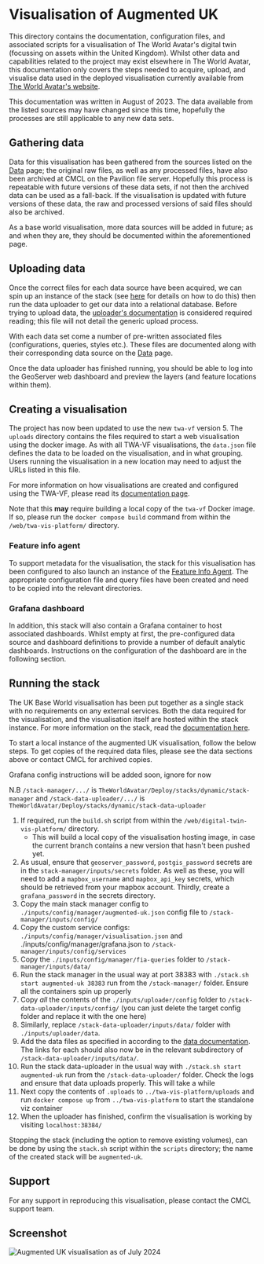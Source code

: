 # Visualisation of Augmented UK

This directory contains the documentation, configuration files, and associated scripts for a visualisation of The World Avatar's digital twin (focussing on assets within the United Kingdom). Whilst other data and capabilities related to the project may exist elsewhere in The World Avatar, this documentation only covers the steps needed to acquire, upload, and visualise data used in the deployed visualisation currently available from [The World Avatar's website](https://theworldavatar.io).

This documentation was written in August of 2023. The data available from the listed sources may have changed since this time, hopefully the processes are still applicable to any new data sets.

## Gathering data

Data for this visualisation has been gathered from the sources listed on the [Data](./docs/data.md) page; the original raw files, as well as any processed files, have also been archived at CMCL on the Pavilion file server. Hopefully this process is repeatable with future versions of these data sets, if not then the archived data can be used as a fall-back. If the visualisation is updated with future versions of these data, the raw and processed versions of said files should also be archived.

As a base world visualisation, more data sources will be added in future; as and when they are, they should be documented within the aforementioned page.

## Uploading data

Once the correct files for each data source have been acquired, we can spin up an instance of the stack (see [here](https://github.com/cambridge-cares/TheWorldAvatar/tree/main/Deploy/stacks/dynamic/stack-manager) for details on how to do this) then run the data uploader to get our data into a relational database. Before trying to upload data, the [uploader's documentation](https://github.com/cambridge-cares/TheWorldAvatar/tree/main/Deploy/stacks/dynamic/stack-data-uploader) is considered required reading; this file will not detail the generic upload process.

With each data set come a number of pre-written associated files (configurations, queries, styles etc.). These files are documented along with their corresponding data source on the [Data](./docs/data.md) page.

Once the data uploader has finished running, you should be able to log into the GeoServer web dashboard and preview the layers (and feature locations within them).

## Creating a visualisation

The project has now been updated to use the new `twa-vf` version 5. The `uploads` directory contains the files required to start a web visualisation using the docker image. As with all TWA-VF visualisations, the `data.json` file defines the data to be loaded on the visualisation, and in what grouping. Users running the visualisation in a new location may need to adjust the URLs listed in this file.

For more information on how visualisations are created and configured using the TWA-VF, please read its [documentation page](https://github.com/cambridge-cares/TheWorldAvatar/tree/main/web/digital-twin-vis-platform).

Note that this __may__ require building a local copy of the `twa-vf` Docker image. If so, please run the `docker compose build` command from within the `/web/twa-vis-platform/` directory.

### Feature info agent

To support metadata for the visualisation, the stack for this visualisation has been configured to also launch an instance of the [Feature Info Agent](https://github.com/cambridge-cares/TheWorldAvatar/tree/main/Agents/FeatureInfoAgent). The appropriate configuration file and query files have been created and need to be copied into the relevant directories.

### Grafana dashboard

In addition, this stack will also contain a Grafana container to host associated dashboards. Whilst empty at first, the pre-configured data source and dashboard definitions to provide a number of default analytic dashboards. Instructions on the configuration of the dashboard are in the following section.

## Running the stack

The UK Base World visualisation has been put together as a single stack with no requirements on any external services. Both the data required for the visualisation, and the visualisation itself are hosted within the stack instance. For more information on the stack, read the [documentation here](https://github.com/cambridge-cares/TheWorldAvatar/tree/main/Deploy/stacks/dynamic/stack-manager).

To start a local instance of the augmented UK visualisation, follow the below steps. To get copies of the required data files, please see the data sections above or contact CMCL for archived copies.

Grafana config instructions will be added soon, ignore for now

N.B `/stack-manager/.../` is `TheWorldAvatar/Deploy/stacks/dynamic/stack-manager` and `/stack-data-uploader/.../` is `TheWorldAvatar/Deploy/stacks/dynamic/stack-data-uploader`

1. If required, run the `build.sh` script from within the `/web/digital-twin-vis-platform/` directory.
   - This will build a local copy of the visualisation hosting image, in case the current branch contains a new version that hasn't been pushed yet.
2. As usual, ensure that `geoserver_password`, `postgis_password` secrets are in the `stack-manager/inputs/secrets` folder. As well as these, you will need to add a `mapbox_username` and `mapbox_api_key` secrets, which should be retrieved from your mapbox account. Thirdly, create a `grafana_password` in the secrets directory.
3. Copy the main stack manager config to `./inputs/config/manager/augmented-uk.json` config file to `/stack-manager/inputs/config/`
4. Copy the custom service configs: `./inputs/config/manager/visualisation.json`  and ./inputs/config/manager/grafana.json to `/stack-manager/inputs/config/services`
5. Copy the `./inputs/config/manager/fia-queries` folder to `/stack-manager/inputs/data/`
6. Run the stack manager in the usual way at port 38383 with `./stack.sh start augmented-uk 38383` run from the `/stack-manager/` folder. Ensure all the containers spin up properly
7. Copy *all* the contents of the `./inputs/uploader/config` folder to `/stack-data-uploader/inputs/config/` (you can just delete the target config folder and replace it with the one here)
8. Similarly, replace `/stack-data-uploader/inputs/data/` folder with `./inputs/uploader/data`.
9. Add the data files as specified in according to the [data documentation](./docs/data.md). The links for each should also now be in the relevant subdirectory of `/stack-data-uploader/inputs/data/`.
10. Run the stack data-uploader in the usual way with `./stack.sh start augmented-uk` run from the `/stack-data-uploader/` folder. Check the logs and ensure that data uploads properly. This will take a while
11. Next copy the contents of `.uploads` to `../twa-vis-platform/uploads` and run `docker compose up` from `../twa-vis-platform` to start the standalone viz container
12. When the uploader has finished, confirm the visualisation is working by visiting `localhost:38384/`

Stopping the stack (including the option to remove existing volumes), can be done by using the `stack.sh` script within the `scripts` directory; the name of the created stack will be `augmented-uk`.

## Support

For any support in reproducing this visualisation, please contact the CMCL support team.

## Screenshot

![Augmented UK visualisation as of July 2024](screenshot.png)
